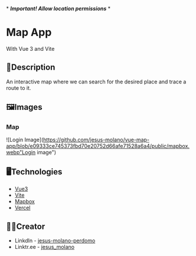 \* ***Important! Allow location permissions*** *

# Map App
With Vue 3 and Vite

## 📃Description

An interactive map where we can search for the desired place and trace a route to it.

## 🖼️Images
### Map
![Login Image](https://github.com/jesus-molano/vue-map-app/blob/e09333ce745373fbd70e20752d66afe71528a6a4/public/mapbox.webp"Login image")

## 🖥️Technologies

* [Vue3](https://vuejs.org/)
* [Vite](https://vitejs.dev)
* [Mapbox](https://www.mapbox.com/)
* [Vercel](https://vercel.com/)

## 🧔🏻Creator
* LinkdIn - [jesus-molano-perdomo](https://www.linkedin.com/in/jesus-molano-perdomo/)
* Linktr.ee - [jesus_molano](https://linktr.ee/jesus_molano)
